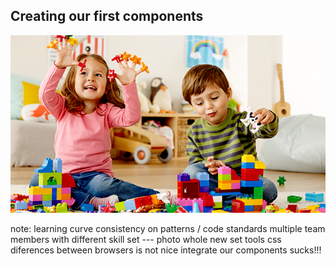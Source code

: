 ##  Creating our first components

![alt text](images/jugando-con-los-colores.png)

note:
  learning curve
  consistency on patterns / code standards
  multiple team members with different skill set                --- photo
  whole new set tools
  css diferences between browsers is not nice
  integrate our components sucks!!!
